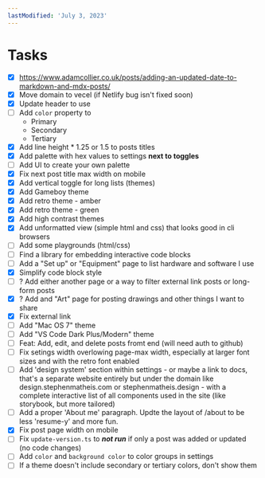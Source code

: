 ```yaml
---
lastModified: 'July 3, 2023'
---
```


# Tasks

-   [x] https://www.adamcollier.co.uk/posts/adding-an-updated-date-to-markdown-and-mdx-posts/
-   [x] Move domain to vecel (if Netlify bug isn't fixed soon)
-   [x] Update header to use <LinkCtr />
-   [ ] Add `color` property to <LinkCtr />
    -   Primary
    -   Secondary
    -   Tertiary
-   [x] Add line height \* 1.25 or 1.5 to posts titles
-   [x] Add palette with hex values to settings **next to toggles**
-   [ ] Add UI to create your own palette
-   [x] Fix next post title max width on mobile
-   [x] Add vertical toggle for long lists (themes)
-   [x] Add Gameboy theme
-   [x] Add retro theme - amber
-   [x] Add retro theme - green
-   [x] Add high contrast themes
-   [x] Add unformatted view (simple html and css) that looks good in cli browsers
-   [ ] Add some playgrounds (html/css)
-   [ ] Find a library for embedding interactive code blocks
-   [ ] Add a "Set up" or "Equipment" page to list hardware and software I use
-   [x] Simplify code block style
-   [ ] ? Add either another page or a way to filter external link posts or long-form posts
-   [x] ? Add and "Art" page for posting drawings and other things I want to share
-   [x] Fix external link
-   [ ] Add "Mac OS 7" theme
-   [ ] Add "VS Code Dark Plus/Modern" theme
-   [ ] Feat: Add, edit, and delete posts fromt end (will need auth to github)
-   [ ] Fix setings width overlowing page-max width, especially at larger font sizes and with the retro font enabled
-   [ ] Add 'design system' section within settings - or maybe a link to docs, that's a separate website entirely but under the domain like design.stephenmatheis.com or stephenmatheis.design - with a complete interactive list of all components used in the site (like storybook, but more tailored)
-   [ ] Add a proper 'About me' paragraph. Updte the layout of /about to be less 'resume-y' and more fun.
-   [x] Fix post page width on mobile
-   [ ] Fix `update-version.ts` to **_not run_** if only a post was added or updated (no code changes)
-   [ ] Add `color` and `background color` to color groups in settings
-   [ ] If a theme doesn't include secondary or tertiary colors, don't show them